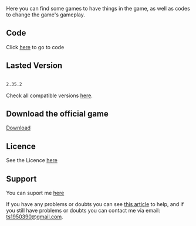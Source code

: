 Here you can find some games to have things in the game, as well as codes to change the game's gameplay.

## Code

Click [here](https://github.com/Andercore/Subway-Surfers/tree/Main/Code) to go to code

## Lasted Version

```markdown

2.35.2

```
Check all compatible versions [here](https://github.com/Andercore/Subway-Surfers/blob/Main/SECURITY.md).

## Download the official game

[Download](https://play.google.com/store/apps/details?id=com.kiloo.subwaysurf)

## Licence

See the Licence [here](https://github.com/Andercore/Subway-Surfers/blob/Main/LICENSE)

## Support

You can suport me [here](https://github.com/Andercore/Subway-Surfers/blob/Main/CONTRIBUTING.md)

If you have any problems or doubts you can see [this article](https://github.com/Andercore/Subway-Surfers/blob/Main/Code/IMPORTANT.md) to help, and if you still have problems or doubts you can contact me via email: ts1950390@gmail.com.
